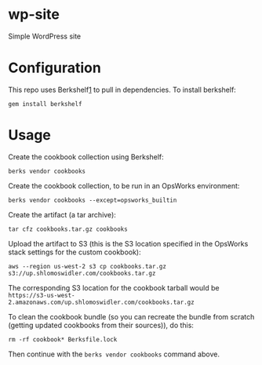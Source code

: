 wp-site
==============

Simple WordPress site

Configuration
=============

This repo uses Berkshelf[1] to pull in dependencies.
To install berkshelf:

    gem install berkshelf

Usage
=====

Create the cookbook collection using Berkshelf:

    berks vendor cookbooks
    
Create the cookbook collection, to be run in an OpsWorks environment:

    berks vendor cookbooks --except=opsworks_builtin

Create the artifact (a tar archive):

    tar cfz cookbooks.tar.gz cookbooks

Upload the artifact to S3 (this is the S3 location specified in the OpsWorks stack settings for the custom cookbook):

    aws --region us-west-2 s3 cp cookbooks.tar.gz s3://up.shlomoswidler.com/cookbooks.tar.gz
    
The corresponding S3 location for the cookbook tarball would be `https://s3-us-west-2.amazonaws.com/up.shlomoswidler.com/cookbooks.tar.gz`

To clean the cookbook bundle (so you can recreate the bundle from scratch (getting updated cookbooks from their sources)),
do this:

    rm -rf cookbook* Berksfile.lock

Then continue with the `berks vendor cookbooks` command above.

[1]: http://berkshelf.com/

